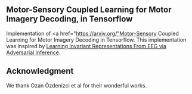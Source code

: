 
## Motor-Sensory Coupled Learning for Motor Imagery Decoding, in Tensorflow 

Implementation of <a href="https://arxiv.org/"Motor-Sensory Coupled Learning for Motor Imagery Decoding</a> in Tensorflow. This implementation was inspired by <a href="https://ieeexplore.ieee.org/document/8981912">Learning Invariant Representations From EEG via Adversarial Inference</a>.

## Acknowledgment
We thank Ozan Özdenizci et al for their wonderful works.

